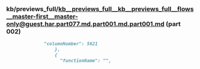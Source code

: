 ### kb/previews_full/kb__previews_full__kb__previews_full__flows__master-first__master-only@guest.har.part077.md.part001.md.part001.md (part 002)

```md
              "columnNumber": 5621
                  },
                  {
                    "functionName": "",
       
```

```
